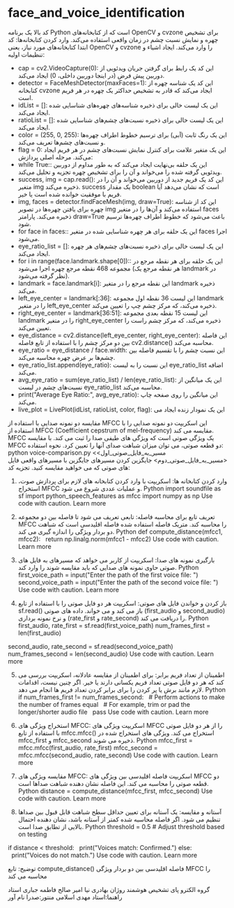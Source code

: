 
# face_and_voice_identification
کد بالا یک برنامه Python است که از کتابخانه‌های OpenCV و cvzone برای تشخیص چهره و نمایش نسبت چشم در زمان واقعی استفاده می‌کند.
وارد کردن کتابخانه‌ها:
کد ابتدا کتابخانه‌های مورد نیاز، یعنی OpenCV و cvzone را وارد می‌کند.
ایجاد اشیاء و تنظیمات اولیه:
* cap = cv2.VideoCapture(0): این کد یک رابط برای گرفتن جریان ویدئویی از دوربین پیش فرض (در اینجا دوربین داخلی، 0) ایجاد می‌کند.
* detector = FaceMeshDetector(maxFaces=1): این کد یک شناسه چهره از کتابخانه cvzone ایجاد می‌کند که قادر به تشخیص حداکثر یک چهره در هر فریم است.
* idList = []: این یک لیست خالی برای ذخیره شناسه‌های چهره‌های شناسایی شده ایجاد می‌کند.
* ratioList = []: این یک لیست خالی برای ذخیره نسبت‌های چشم‌های شناسایی شده ایجاد می‌کند.
* color = (255, 0, 255): این یک رنگ ثابت (آبی) برای ترسیم خطوط اطراف چهره‌ها و نسبت‌های چشم‌ها تعریف می‌کند.
* flag = 0: این یک متغیر علامت برای کنترل نمایش نسبت‌های چشم در هر فریم ایجاد می‌کند.
مرحله اصلی پردازش:
* while True:: این یک حلقه بی‌نهایت ایجاد می‌کند که به طور مداوم از دوربین ویدئویی گرفته شده را می‌خواند و آن را برای تشخیص چهره تجزیه و تحلیل می‌کند.
* success, img = cap.read(): این کد یک فریم جدید از دوربین می‌خواند و آن را در متغیر img ذخیره می‌کند. success یک مقدار boolean است که نشان می‌دهد آیا فریم با موفقیت خوانده شده است یا خیر.
* img, faces = detector.findFaceMesh(img, draw=True): این کد از شناسه چهره برای یافتن چهره‌ها در تصویر img استفاده می‌کند و آن‌ها را در متغیر faces ذخیره می‌کند. پارامتر draw=True باعث می‌شود که خطوط اطراف چهره‌ها ترسیم شود.
* for face in faces:: این یک حلقه برای هر چهره شناسایی شده در متغیر faces اجرا می‌شود.
* eye_ratio_list = []: این یک لیست خالی برای ذخیره نسبت‌های چشم‌های هر چهره ایجاد می‌کند.
* for i in range(face.landmark.shape[0]):: این یک حلقه برای هر نقطه مرجع در مجموعه 468 نقطه مرجع چهره اجرا می‌شود (هر نقطه مرجع یک landmark در نظر گرفته می‌شود).
* landmark = face.landmark[i]: این نقطه مرجع را در متغیر landmark ذخیره می‌کند.
* left_eye_center = landmark[:36]: این لیست 36 نقطه اول مجموعه landmark را در متغیر left_eye_center ذخیره می‌کند، که مرکز چشم چپ را تعیین می‌کند.
* right_eye_center = landmark[36:51]: این لیست 15 نقطه بعدی مجموعه landmark را در متغیر right_eye_center ذخیره می‌کند، که مرکز چشم راست را تعیین می‌کند.
* eye_distance = cv2.distance(left_eye_center, right_eye_center): این فاصله بین دو مرکز چشم را با استفاده از تابع فاصله cv2.distance() محاسبه می‌کند.
* eye_ratio = eye_distance / face.width: این نسبت چشم را با تقسیم فاصله بین چشم‌ها بر عرض چهره محاسبه می‌کند.
* eye_ratio_list.append(eye_ratio): این نسبت را به لیست eye_ratio_list اضافه می‌کند.
* avg_eye_ratio = sum(eye_ratio_list) / len(eye_ratio_list): این یک میانگین از نسبت‌های چشم در لیست eye_ratio_list محاسبه می‌کند.
* print("Average Eye Ratio:", avg_eye_ratio): این میانگین را روی صفحه چاپ می‌کند.
* live_plot = LivePlot(idList, ratioList, color, flag): این یک نمودار زنده ایجاد می







مقایسه دو نمونه صدایی با استفاده از MFCC
این اسکریپت دو نمونه صدایی را با استفاده از MFCC (Coefficient cepstrum of mel-frequency) مقایسه می کند. MFCC یک ویژگی صوتی است که ویژگی های طیفی صدا را ثبت می کند. با مقایسه MFCC دو قطعه صوتی، می توان میزان شباهت صدای آنها را تعیین کرد.
نحوه استفاده:
python voice-comparison.py <مسیر_به_فایل_صوتی_اول> <مسیر_به_فایل_صوتی_دوم>
جایگزین کردن مسیرهای جایگزین با مسیرهای واقعی فایل های صوتی که می خواهید مقایسه کنید.
تجزیه کد:
1. وارد کردن کتابخانه ها:
اسکریپت با وارد کردن کتابخانه های لازم برای پردازش صوت، استخراج MFCC و عملیات عددی شروع می شود.
Python
import soundfile as sf
import python_speech_features as mfcc
import numpy as np
Use code with caution. Learn more



2. تعریف تابع برای محاسبه فاصله:
تابعی تعریف می شود تا فاصله بین دو مجموعه MFCC را محاسبه کند. متریک فاصله استفاده شده فاصله اقلیدسی است که شباهت دو بردار ویژگی را اندازه گیری می کند.
Python
def compute_distance(mfcc1, mfcc2):
  return np.linalg.norm(mfcc1 - mfcc2)
Use code with caution. Learn more



3. بارگیری نمونه های صدا:
اسکریپت از کاربر می خواهد که مسیرهای به فایل های صوتی حاوی نمونه های صدایی که باید مقایسه شوند را وارد کند.
Python
first_voice_path = input("Enter the path of the first voice file: ")
second_voice_path = input("Enter the path of the second voice file: ")
Use code with caution. Learn more



4. باز کردن و خواندن فایل های صوتی:
اسکریپت هر دو فایل صوتی را با استفاده از تابع sf.read() باز می کند و می خواند. داده های صوتی (first_audio و second_audio) و نرخ نمونه برداری (rate_first و rate_second) را دریافت می کند.
Python
first_audio, rate_first = sf.read(first_voice_path)
num_frames_first = len(first_audio)

second_audio, rate_second = sf.read(second_voice_path)
num_frames_second = len(second_audio)
Use code with caution. Learn more



5. اطمینان از تعداد فریم برابر:
برای اطمینان از مقایسه عادلانه، اسکریپت بررسی می کند که هر دو فایل صوتی تعداد فریم یکسانی دارند یا خیر. اگر چنین نیست، اقدامات لازم مانند برش یا پر کردن را برای برابر کردن تعداد فریم ها انجام می دهد.
Python
if num_frames_first != num_frames_second:
  # Perform actions to make the number of frames equal
  # For example, trim or pad the longer/shorter audio file
  pass
Use code with caution. Learn more



6. استخراج ویژگی های MFCC:
اسکریپت ویژگی های MFCC را از هر دو فایل صوتی با استفاده از تابع mfcc.mfcc() استخراج می کند. ویژگی های استخراج شده در mfcc_first و mfcc_second ذخیره می شوند.
Python
mfcc_first = mfcc.mfcc(first_audio, rate_first)
mfcc_second = mfcc.mfcc(second_audio, rate_second)
Use code with caution. Learn more



7. مقایسه ویژگی های MFCC:
اسکریپت فاصله اقلیدسی بین ویژگی های MFCC دو قطعه صوتی را محاسبه می کند. این فاصله نشان دهنده شباهت صداها است.
Python
distance = compute_distance(mfcc_first, mfcc_second)
Use code with caution. Learn more



8. آستانه و مقایسه:
یک آستانه برای تعیین حداقل سطح شباهت قابل قبول بین صداها تنظیم می شود. اگر فاصله محاسبه شده کمتر از آستانه باشد، نشان دهنده احتمال بالایی از تطابق صدا است.
Python
threshold = 0.5  # Adjust threshold based on testing

if distance < threshold:
  print("Voices match: Confirmed.")
else:
  print("Voices do not match.")
Use code with caution. Learn more



توضیح:
تابع compute_distance() فاصله اقلیدسی بین دو بردار ویژگی MFCC را محاسبه می کند




گروه الکترو پای
تشخیص هوشمند
روژان بهادری نیا
امیر صالح
فاطمه جباری
استاد راهنما:استاد مهدی اسلامی
منتور:صدرا نام آور
